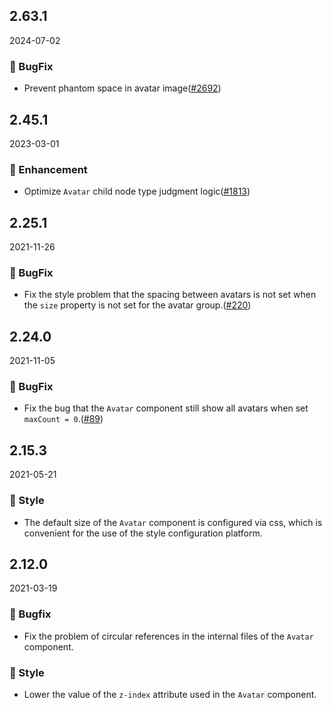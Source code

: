 ## 2.63.1

2024-07-02

### 🐛 BugFix

- Prevent phantom space in avatar image([#2692](https://github.com/arco-design/arco-design/pull/2692))

## 2.45.1

2023-03-01

### 💎 Enhancement

- Optimize `Avatar` child node type judgment logic([#1813](https://github.com/arco-design/arco-design/pull/1813))

## 2.25.1

2021-11-26

### 🐛 BugFix

- Fix the style problem that the spacing between avatars is not set when the `size` property is not set for the avatar group.([#220](https://github.com/arco-design/arco-design/pull/220))

## 2.24.0

2021-11-05

### 🐛 BugFix

- Fix the bug that the `Avatar` component still show all avatars when set `maxCount = 0`.([#89](https://github.com/arco-design/arco-design/pull/89))

## 2.15.3

2021-05-21

### 💅 Style

- The default size of the `Avatar` component is configured via css, which is convenient for the use of the style configuration platform.



## 2.12.0

2021-03-19

### 🐛 Bugfix

- Fix the problem of circular references in the internal files of the `Avatar` component.

### 💅 Style

- Lower the value of the `z-index` attribute used in the `Avatar` component.

